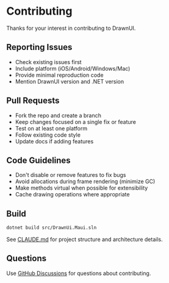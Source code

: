 # Contributing

Thanks for your interest in contributing to DrawnUI.

## Reporting Issues

- Check existing issues first
- Include platform (iOS/Android/Windows/Mac)
- Provide minimal reproduction code
- Mention DrawnUI version and .NET version

## Pull Requests

- Fork the repo and create a branch
- Keep changes focused on a single fix or feature
- Test on at least one platform
- Follow existing code style
- Update docs if adding features

## Code Guidelines

- Don't disable or remove features to fix bugs
- Avoid allocations during frame rendering (minimize GC)
- Make methods virtual when possible for extensibility
- Cache drawing operations where appropriate

## Build

```bash
dotnet build src/DrawnUi.Maui.sln
```

See [CLAUDE.md](CLAUDE.md) for project structure and architecture details.

## Questions

Use [GitHub Discussions](https://github.com/taublast/DrawnUi/discussions) for questions about contributing.
